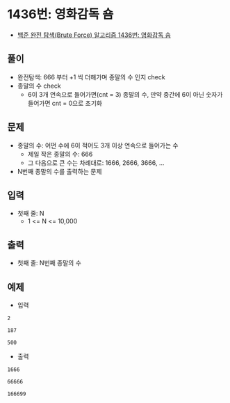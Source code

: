 # 1436번: 영화감독 숌
- [백준 완전 탐색(Brute Force) 알고리즘 1436번: 영화감독 숌](https://www.acmicpc.net/problem/1436)

## 풀이
- 완전탐색: 666 부터 +1 씩 더해가며 종말의 수 인지 check
- 종말의 수 check
  - 6이 3개 연속으로 들어가면(cnt = 3) 종말의 수, 만약 중간에 6이 아닌 숫자가 들어가면 cnt = 0으로 초기화

## 문제
- 종말의 수: 어떤 수에 6이 적어도 3개 이상 연속으로 들어가는 수
  - 제일 작은 종말의 수: 666
  - 그 다음으로 큰 수는 차례대로: 1666, 2666, 3666, ...
- N번째 종말의 수를 출력하는 문제

## 입력
- 첫째 줄: N
  - 1 <= N <= 10,000

## 출력
- 첫째 줄: N번째 종말의 수

## 예제
- 입력
```text
2

187

500
```
- 출력
```text
1666

66666

166699
```